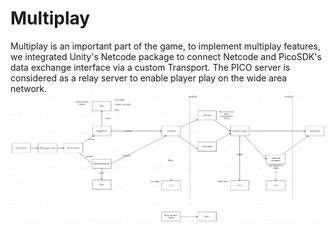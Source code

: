 # Multiplay
Multiplay is an important part of the game, to implement multiplay features, we integrated Unity's Netcode package to connect Netcode and PicoSDK's data exchange interface via a custom Transport. The PICO server is considered as a relay server to enable player play on the wide area network.
![PICO Platform Service Structure](/Documentation/Files/MultiplayProcess.jpg)
